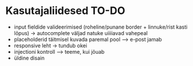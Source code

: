 # Kasutajaliidesed TO-DO

- input fieldide valideerimised (roheline/punane border + linnuke/rist kasti lõpus) -> autocomplete väljad natuke uiiiiavad vahepeal
- placeholderid täitmisel kuvada paremal pool --> e-post jamab
- responsive leht -> tundub okei
- injectioni kontroll --> teeme, kui jõuab
- üldine disain


